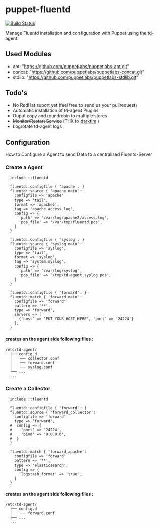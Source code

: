 puppet-fluentd
==============

[![Build Status](https://travis-ci.org/mmz-srf/puppet-fluentd.png?branch=master)](https://travis-ci.org/mmz-srf/puppet-fluentd)

Manage Fluentd installation and configuration with Puppet using the td-agent. 

## Used Modules 
- apt: "https://github.com/puppetlabs/puppetlabs-apt.git"
- concat: "https://github.com/puppetlabs/puppetlabs-concat.git"
- stdlib: "https://github.com/puppetlabs/puppetlabs-stdlib.git"

## Todo's 
- No RedHat suport yet (feel free to send us your pullrequest) 
- Automatic installation of td-agent Plugins
- Ouput copy and roundrobin to multiple stores
- ~~Monitor/Restart Service~~ (THX to [darktim](https://github.com/darktim) ) 
- Logrotate td-agent logs

## Configuration
How to Configure a Agent to send Data to a centralised Fluentd-Server

### Create a Agent 
```
  include ::fluentd
  
  fluentd::configfile { 'apache': }
  fluentd::source { 'apache_main': 
    configfile => 'apache'
    type => 'tail',
    format => 'apache2',
    tag => 'apache.access_log',
    config => {
      'path' => '/var/log/apache2/access.log',
      'pos_file' => '/var/tmp/fluentd.pos',
    }
  }
  
  fluentd::configfile { 'syslog': }
  fluentd::source { 'syslog_main': 
    configfile => 'syslog',
    type => 'tail',
    format => 'syslog',
    tag => 'system.syslog',
    config => {
      'path' => '/var/log/syslog',
      'pos_file' => '/tmp/td-agent.syslog.pos',
    }
  }
  
  fluentd::configfile { 'forward': }
  fluentd::match { 'forward_main': 
    configfile => 'forward'
    pattern => '**',
    type => 'forward',
    servers => [
      {'host' => 'PUT_YOUR_HOST_HERE', 'port' => '24224'}
    ],
  }
```
#### creates on the agent side following files : 
```
/etc/td-agent/
  ├── config.d
  │   ├── collector.conf
  │   ├── forward.conf
  │   └── syslog.conf
  ├── ...
  ...
```

### Create a Collector 
```
  include ::fluentd

  fluentd::configfile { 'forward': }
  fluentd::source { 'forward_collector': 
    configfile => 'forward'
    type => 'forward',
  #  config => {
  #    'port' => '24224',
  #    'bind' => '0.0.0.0',
  #  }
  }

  fluentd::match { 'forward_apache': 
    configfile => 'forward'
    pattern => '**',
    type => 'elasticsearch',
    config => {
      'logstash_format' => 'true',
    }
  }
```

#### creates on the agent side following files : 
```
/etc/td-agent/
  ├── config.d
  │   └── forward.conf
  ├── ...
  ...
```
